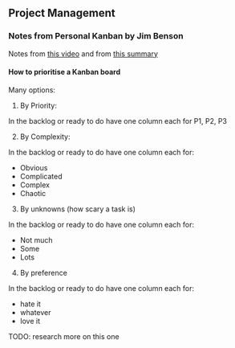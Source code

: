 ## Project Management

### Notes from Personal Kanban by Jim Benson

Notes from [this video](https://www.youtube.com/watch?v=P879lsFjars) and from [this summary](https://github.com/keyvanakbary/learning-notes/blob/master/books/personal-kanban.md)

#### How to prioritise a Kanban board

Many options:

1. By Priority:

In the backlog or ready to do have one column each for P1, P2, P3

2.  By Complexity:

In the backlog or ready to do have one column each for:

- Obvious
- Complicated
- Complex
- Chaotic

3. By unknowns (how scary a task is)

In the backlog or ready to do have one column each for:

- Not much
- Some
- Lots

4. By preference

In the backlog or ready to do have one column each for:

- hate it
- whatever
- love it

TODO: research more on this one
